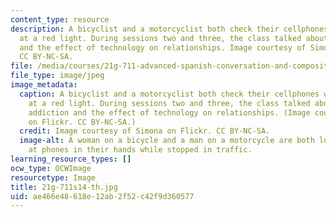 ```yaml
---
content_type: resource
description: A bicyclist and a motorcyclist both check their cellphones while stopped
  at a red light. During sessions two and three, the class talked about Internet addiction
  and the effect of technology on relationships. Image courtesy of Simona on Flickr.
  CC BY-NC-SA.
file: /media/courses/21g-711-advanced-spanish-conversation-and-composition-spring-2014/ae466e48618e12ab2f52c42f9d360577_21g-711s14-th.jpg
file_type: image/jpeg
image_metadata:
  caption: A bicyclist and a motorcyclist both check their cellphones while stopped
    at a red light. During sessions two and three, the class talked about Internet
    addiction and the effect of technology on relationships. (Image courtesy of [Simona](https://www.flickr.com/photos/simona_/4068354970/)
    on Flickr. CC BY-NC-SA.)
  credit: Image courtesy of Simona on Flickr. CC BY-NC-SA.
  image-alt: A woman on a bicycle and a man on a motorcycle are both looking down
    at phones in their hands while stopped in traffic.
learning_resource_types: []
ocw_type: OCWImage
resourcetype: Image
title: 21g-711s14-th.jpg
uid: ae466e48-618e-12ab-2f52-c42f9d360577
---
```

